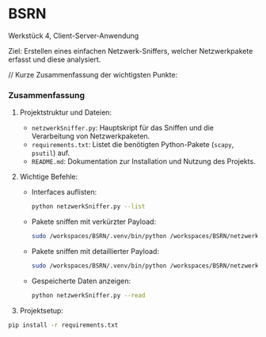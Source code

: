 # BSRN
Werkstück 4, Client-Server-Anwendung

Ziel: Erstellen eines einfachen Netzwerk-Sniffers, welcher Netzwerkpakete erfasst und diese analysiert.

// Kurze Zusammenfassung der wichtigsten Punkte:

### Zusammenfassung

1. Projektstruktur und Dateien:
   - `netzwerkSniffer.py`: Hauptskript für das Sniffen und die Verarbeitung von Netzwerkpaketen.
   - `requirements.txt`: Listet die benötigten Python-Pakete (`scapy`, `psutil`) auf.
   - `README.md`: Dokumentation zur Installation und Nutzung des Projekts.

2. Wichtige Befehle:
   - Interfaces auflisten:
     ```bash
     python netzwerkSniffer.py --list
     ```
   - Pakete sniffen mit verkürzter Payload:
     ```bash
     sudo /workspaces/BSRN/.venv/bin/python /workspaces/BSRN/netzwerkSniffer.py -i "interfacehiereingeben" -c 100
     ```
   - Pakete sniffen mit detaillierter Payload:
     ```bash
     sudo /workspaces/BSRN/.venv/bin/python /workspaces/BSRN/netzwerkSniffer.py -i "interfacehiereingeben" -c 100 --detailed
     ```
   - Gespeicherte Daten anzeigen:
     ```bash
     python netzwerkSniffer.py --read
     ```

3. Projektsetup:

```bash
pip install -r requirements.txt

